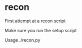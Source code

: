 # recon
First attempt at a recon script

Make sure you run the setup script

Usage ./recon.py <domain>



